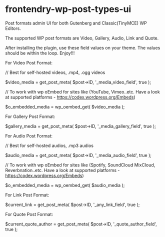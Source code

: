 # frontendry-wp-post-types-ui
Post formats admin UI for both Gutenberg and Classic(TinyMCE) WP Editors.

The supported WP post formats are Video, Gallery, Audio, Link and Quote.

After installing the plugin, use these field values on your theme. The values should be within the loop. Enjoy!!!

For Video Post Format:

// Best for self-hosted videos, .mp4, .ogg videos

$video_media = get_post_meta( $post->ID, '_media_video_field', true );

// To work with wp oEmbed for sites like (YouTube, Vimeo..etc. Have a look at supported platforms - https://codex.wordpress.org/Embeds)

$o_embedded_media = wp_oembed_get( $video_media );


For Gallery Post Format:

$gallery_media = get_post_meta( $post->ID, '_media_gallery_field', true );

For Audio Post Format:

// Best for self-hosted audios, .mp3 audios

$audio_media = get_post_meta( $post->ID, '_media_audio_field', true );

// To work with wp oEmbed for sites like (Spotify, SoundCloud MixCloud, Reverbnation..etc. Have a look at supported platforms - https://codex.wordpress.org/Embeds)

$o_embedded_media = wp_oembed_get( $audio_media );


For Link Post Format:

$current_link = get_post_meta( $post->ID, '_any_link_field', true );


For Quote Post Format:

$current_quote_author = get_post_meta( $post->ID, '_quote_author_field', true );
